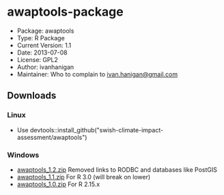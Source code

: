 awaptools-package
========================================================

* Package: 	awaptools
* Type: 	R Package
* Current Version:	1.1
* Date: 	2013-07-08
* License: 	GPL2
* Author: ivanhanigan
* Maintainer: Who to complain to <ivan.hanigan@gmail.com>


## Downloads
### Linux 
* Use devtools::install_github("swish-climate-impact-assessment/awaptools")

### Windows
* [awaptools_1.2.zip](/tools/awaptools/awaptools_1.2.zip) Removed links to RODBC and databases like PostGIS
* [awaptools_1.1.zip](/tools/awaptools/awaptools_1.1.zip) For R 3.0 (will break on lower)
* [awaptools_1.0.zip](/tools/awaptools/awaptools_1.0.zip) For R 2.15.x

